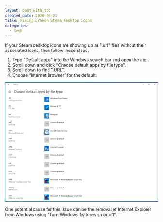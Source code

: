 ```yaml
---
layout: post_with_toc
created_date: 2020-06-21
title: Fixing broken Steam desktop icons
categories:
  - tech
---
```


If your Steam desktop icons are showing up as ".url" files without their associated icons, then follow these steps.

1. Type "Default apps" into the Windows search bar and open the app.
2. Scroll down and click “Choose default apps by file type”.
3. Scroll down to find ".URL".
4. Choose “Internet Browser” for the default.

![Steam Choose Default App](/assets/steam-choose-default-app.png)

One potential cause for this issue can be the removal of Internet Explorer from Windows using "Turn Windows features on or off".
